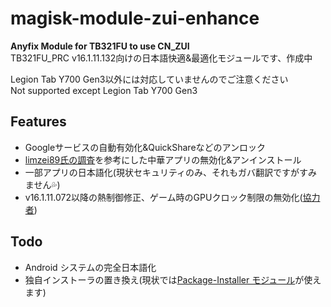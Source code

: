# magisk-module-zui-enhance
**Anyfix Module for TB321FU to use CN_ZUI**<br>
TB321FU_PRC v16.1.11.132向けの日本語快適&最適化モジュールです、作成中<br>

Legion Tab Y700 Gen3以外には対応していませんのでご注意ください<br>
Not supported except Legion Tab Y700 Gen3<br> 

## Features
- Googleサービスの自動有効化&QuickShareなどのアンロック
- [limzei89氏の調査](https://note.com/limzei89/n/n2a6ddb4455d5)を参考にした中華アプリの無効化&アンインストール
- 一部アプリの日本語化(現状セキュリティのみ、それもガバ翻訳ですがすみません💦)
- v16.1.11.072以降の熱制御修正、ゲーム時のGPUクロック制限の無効化([協力者](https://t.me/Rakkashin))

## Todo
- Android システムの完全日本語化
- 独自インストーラの置き換え(現状では[Package-Installer モジュール](https://github.com/Mods-Center/Package-Installer)が使えます)
